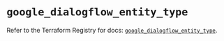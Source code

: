 # `google_dialogflow_entity_type`

Refer to the Terraform Registry for docs: [`google_dialogflow_entity_type`](https://registry.terraform.io/providers/hashicorp/google-beta/5.43.0/docs/resources/google_dialogflow_entity_type).
